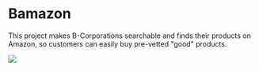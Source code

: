 # Bamazon

This project makes B-Corporations searchable and finds their products on Amazon, so customers can easily buy pre-vetted "good" products.

<img src="https://nikodunk.github.io/blog/img/schemes/superjuice.png">